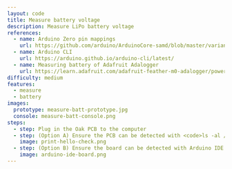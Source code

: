 ```yaml
---
layout: code
title: Measure battery voltage
description: Measure LiPo battery voltage
references:
  - name: Arduino Zero pin mappings
    url: https://github.com/arduino/ArduinoCore-samd/blob/master/variants/arduino_zero/variant.cpp
  - name: Arduino CLI
    url: https://arduino.github.io/arduino-cli/latest/
  - name: Measuring battery of Adafruit Adalogger
    url: https://learn.adafruit.com/adafruit-feather-m0-adalogger/power-management#measuring-battery-2060084-9
difficulty: medium
features:
  - measure
  - battery
images:
  prototype: measure-batt-prototype.jpg
  console: measure-batt-console.png
steps:
  - step: Plug in the Oak PCB to the computer
  - step: (Option A) Ensure the PCB can be detected with <code>ls -al /dev/cu.usbmodem</code> and <code>arduino-cli board list</code>. Run <code>make</code> to compile and upload the code to the board.
    image: print-hello-check.png
  - step: (Option B) Ensure the board can be detected with Arduino IDE. Compile and upload the code to the board.
    image: arduino-ide-board.png
---
```

